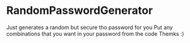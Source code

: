 # RandomPasswordGenerator
Just generates a random but secure tho password for you
Put any combinations that you want in your password from the code
Themks :)

